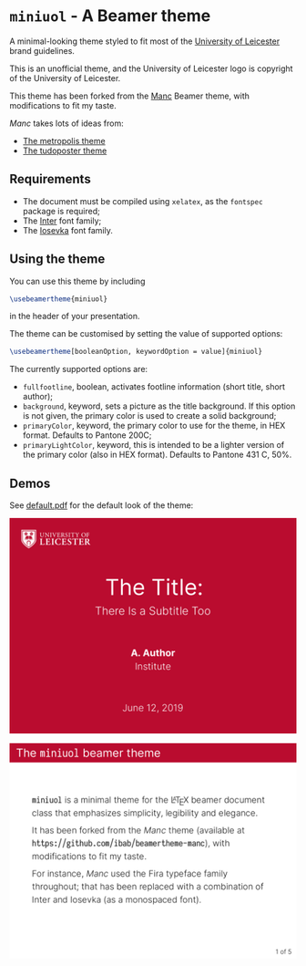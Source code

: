 
# `miniuol` - A Beamer theme

A minimal-looking theme styled to fit most of the [University of Leicester](https://le.ac.uk) brand guidelines.

This is an unofficial theme, and the University of Leicester logo is copyright of the University of Leicester.

This theme has been forked from the [Manc](https://github.com/ibab/beamertheme-manc) Beamer theme, with modifications to fit my taste.

_Manc_ takes lots of ideas from:

* [The metropolis theme](https://github.com/matze/mtheme)
* [The tudoposter theme](https://github.com/MaxNoe/tudoposter)

## Requirements

* The document must be compiled using `xelatex`, as the `fontspec` package is required;
* The [Inter](https://rsms.me/inter/) font family;
* The [Iosevka](https://typeof.net/Iosevka/) font family.

## Using the theme

You can use this theme by including

```latex
\usebeamertheme{miniuol}
```
in the header of your presentation.

The theme can be customised by setting the value of supported options:

```latex
\usebeamertheme[booleanOption, keywordOption = value]{miniuol}
```
The currently supported options are:

* `fullfootline`, boolean, activates footline information (short title, short author);
* `background`, keyword, sets a picture as the title background. If this option is not given, the primary color is used to create a solid background;
* `primaryColor`, keyword, the primary color to use for the theme, in HEX format. Defaults to Pantone 200C;
* `primaryLightColor`, keyword, this is intended to be a lighter version of the primary color (also in HEX format). Defaults to Pantone 431 C, 50%.

## Demos

See [default.pdf](./default.pdf) for the default look of the theme:

[![default-01](./default-1.png)](./default.pdf)

[![default-02](./default-2.png)](./default.pdf)
